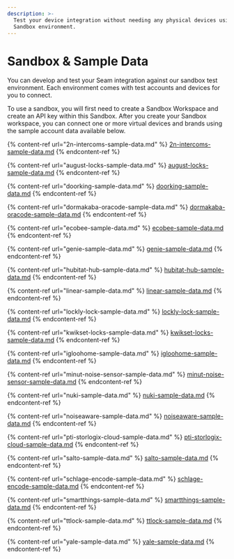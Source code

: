 ```yaml
---
description: >-
  Test your device integration without needing any physical devices using a
  Sandbox environment.
---
```


# Sandbox & Sample Data

You can develop and test your Seam integration against our sandbox test environment. Each environment comes with test accounts and devices for you to connect.

To use a sandbox, you will first need to create a Sandbox Workspace and create an API key within this Sandbox. After you create your Sandbox workspace, you can connect one or more virtual devices and brands using the sample account data available below.

{% content-ref url="2n-intercoms-sample-data.md" %}
[2n-intercoms-sample-data.md](2n-intercoms-sample-data.md)
{% endcontent-ref %}

{% content-ref url="august-locks-sample-data.md" %}
[august-locks-sample-data.md](august-locks-sample-data.md)
{% endcontent-ref %}

{% content-ref url="doorking-sample-data.md" %}
[doorking-sample-data.md](doorking-sample-data.md)
{% endcontent-ref %}

{% content-ref url="dormakaba-oracode-sample-data.md" %}
[dormakaba-oracode-sample-data.md](dormakaba-oracode-sample-data.md)
{% endcontent-ref %}

{% content-ref url="ecobee-sample-data.md" %}
[ecobee-sample-data.md](ecobee-sample-data.md)
{% endcontent-ref %}

{% content-ref url="genie-sample-data.md" %}
[genie-sample-data.md](genie-sample-data.md)
{% endcontent-ref %}

{% content-ref url="hubitat-hub-sample-data.md" %}
[hubitat-hub-sample-data.md](hubitat-hub-sample-data.md)
{% endcontent-ref %}

{% content-ref url="linear-sample-data.md" %}
[linear-sample-data.md](linear-sample-data.md)
{% endcontent-ref %}

{% content-ref url="lockly-lock-sample-data.md" %}
[lockly-lock-sample-data.md](lockly-lock-sample-data.md)
{% endcontent-ref %}

{% content-ref url="kwikset-locks-sample-data.md" %}
[kwikset-locks-sample-data.md](kwikset-locks-sample-data.md)
{% endcontent-ref %}

{% content-ref url="igloohome-sample-data.md" %}
[igloohome-sample-data.md](igloohome-sample-data.md)
{% endcontent-ref %}

{% content-ref url="minut-noise-sensor-sample-data.md" %}
[minut-noise-sensor-sample-data.md](minut-noise-sensor-sample-data.md)
{% endcontent-ref %}

{% content-ref url="nuki-sample-data.md" %}
[nuki-sample-data.md](nuki-sample-data.md)
{% endcontent-ref %}

{% content-ref url="noiseaware-sample-data.md" %}
[noiseaware-sample-data.md](noiseaware-sample-data.md)
{% endcontent-ref %}

{% content-ref url="pti-storlogix-cloud-sample-data.md" %}
[pti-storlogix-cloud-sample-data.md](pti-storlogix-cloud-sample-data.md)
{% endcontent-ref %}

{% content-ref url="salto-sample-data.md" %}
[salto-sample-data.md](salto-sample-data.md)
{% endcontent-ref %}

{% content-ref url="schlage-encode-sample-data.md" %}
[schlage-encode-sample-data.md](schlage-encode-sample-data.md)
{% endcontent-ref %}

{% content-ref url="smartthings-sample-data.md" %}
[smartthings-sample-data.md](smartthings-sample-data.md)
{% endcontent-ref %}

{% content-ref url="ttlock-sample-data.md" %}
[ttlock-sample-data.md](ttlock-sample-data.md)
{% endcontent-ref %}

{% content-ref url="yale-sample-data.md" %}
[yale-sample-data.md](yale-sample-data.md)
{% endcontent-ref %}
